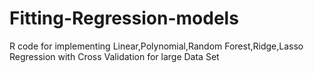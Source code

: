 # Fitting-Regression-models
R code for implementing Linear,Polynomial,Random Forest,Ridge,Lasso Regression with Cross Validation for large Data Set

